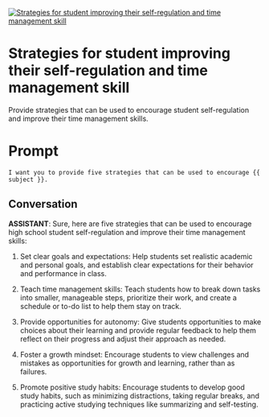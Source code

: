 
[![Strategies for student improving their self-regulation and time management skill](https://flow-prompt-covers.s3.us-west-1.amazonaws.com/icon/futuristic/futu_9.png)]()
# Strategies for student improving their self-regulation and time management skill 
Provide strategies that can be used to encourage student self-regulation and improve their time management skills.



# Prompt

```
I want you to provide five strategies that can be used to encourage {{ subject }}.

```

## Conversation

**ASSISTANT**: Sure, here are five strategies that can be used to encourage high school student self-regulation and improve their time management skills:



1. Set clear goals and expectations: Help students set realistic academic and personal goals, and establish clear expectations for their behavior and performance in class.



2. Teach time management skills: Teach students how to break down tasks into smaller, manageable steps, prioritize their work, and create a schedule or to-do list to help them stay on track.



3. Provide opportunities for autonomy: Give students opportunities to make choices about their learning and provide regular feedback to help them reflect on their progress and adjust their approach as needed.



4. Foster a growth mindset: Encourage students to view challenges and mistakes as opportunities for growth and learning, rather than as failures.



5. Promote positive study habits: Encourage students to develop good study habits, such as minimizing distractions, taking regular breaks, and practicing active studying techniques like summarizing and self-testing.


